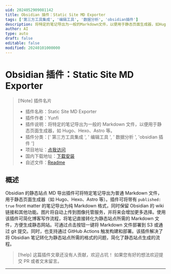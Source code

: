 ```yaml
---
uid: 2024052909081142
title: Obsidian 插件：Static Site MD Exporter
tags: ['第三方工具集成', '编辑工具', '数据分析', 'obsidian插件']
description: 将特定的笔记导出为一般的Markdown文件，以便用于静态页面生成器，如Hugo、Hexo、Astro等。
author: AI
type: auto
draft: false
editable: false
modified: 20240101000000
---
```


# Obsidian 插件：Static Site MD Exporter

> [!Note] 插件名片
> - 插件名称：Static Site MD Exporter
> - 插件作者：Yunfi
> - 插件说明：将特定的笔记导出为一般的 Markdown 文件，以便用于静态页面生成器，如 Hugo、Hexo、Astro 等。
> - 插件分类：[' 第三方工具集成 ', ' 编辑工具 ', ' 数据分析 ', 'obsidian 插件 ']
> - 项目地址：[点我访问](https://github.com/yy4382/obsidian-static-site-export)
> - 国内下载地址：[下载安装](https://pkmer.cn/products/plugin/pluginMarket/?ob2static-site)
> - 自述文件：[Readme](https://ghproxy.net/https://raw.githubusercontent.com/yy4382/obsidian-static-site-export/master/README.md)

## 概述

Obsidian 的静态站点 MD 导出插件可将特定笔记导出为普通 Markdown 文件，用于静态页面生成器（如 Hugo、Hexo、Astro 等）。插件可将带有 `published: true` front matter 的笔记导出为纯 Markdown 格式，同时保留 Obsidian 的 wiki 链接和其他功能。图片将自动上传到图像托管服务，并将来会增加更多选择。使用该插件可简化博客写作流程，将笔记直接转化为静态站点所需的 Markdown 文件，方便生成静态网站。可通过点击按钮一键将 Markdown 文件部署到 S3 或通过 git 提交。同时，也支持通过 GitHub Actions 触发构建和部署。该插件解决了将 Obsidian 笔记转化为静态站点所需的格式的问题，简化了静态站点生成的流程。

> [!help]
> 这篇插件文章还没有人贡献，欢迎占坑！
> 如果您有好的想法欢迎提交 PR 或者文末留言。

---



